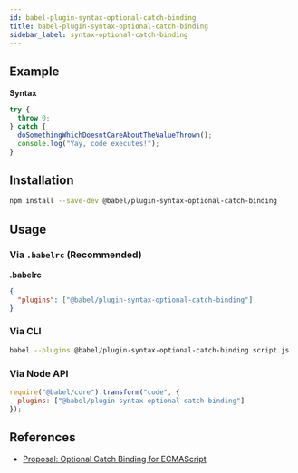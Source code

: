 ```yaml
---
id: babel-plugin-syntax-optional-catch-binding
title: babel-plugin-syntax-optional-catch-binding
sidebar_label: syntax-optional-catch-binding
---
```


## Example

**Syntax**

```javascript
try {
  throw 0;
} catch {
  doSomethingWhichDoesntCareAboutTheValueThrown();
  console.log("Yay, code executes!");
}
```

## Installation

```sh
npm install --save-dev @babel/plugin-syntax-optional-catch-binding
```

## Usage

### Via `.babelrc` (Recommended)

**.babelrc**

```json
{
  "plugins": ["@babel/plugin-syntax-optional-catch-binding"]
}
```

### Via CLI

```sh
babel --plugins @babel/plugin-syntax-optional-catch-binding script.js
```

### Via Node API

```javascript
require("@babel/core").transform("code", {
  plugins: ["@babel/plugin-syntax-optional-catch-binding"]
});
```

## References

* [Proposal: Optional Catch Binding for ECMAScript](https://github.com/babel/proposals/issues/7)

